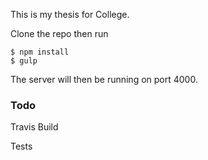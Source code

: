 This is my thesis for College.

Clone the repo then run
```
$ npm install
$ gulp
```

The server will then be running on port 4000.

### Todo
Travis Build

Tests
